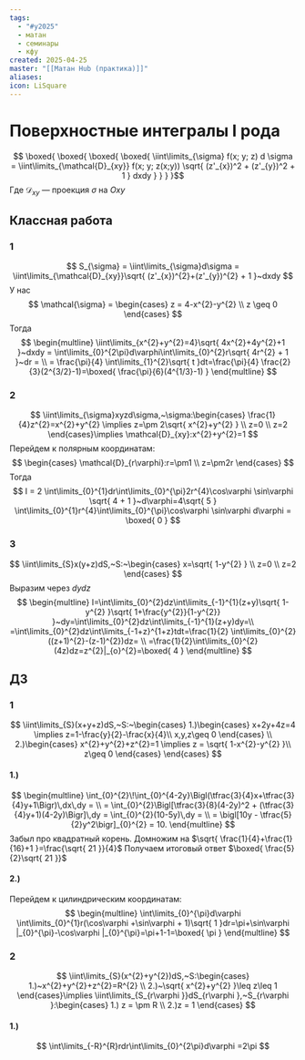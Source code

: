 ```yaml
---
tags:
  - "#y2025"
  - матан
  - семинары
  - кфу
created: 2025-04-25
master: "[[Матан Hub (практика)]]"
aliases: 
icon: LiSquare
---
```


# Поверхностные интегралы I рода
$$
\boxed{ \boxed{ \boxed{ \boxed{ \iint\limits_{\sigma} f(x; y; z) d \sigma = \iint\limits_{\mathcal{D}_{xy}} f(x; y; z(x;y)) \sqrt{ (z'_{x})^2 + (z'_{y})^2 + 1 } dxdy  }
 } } }$$
Где $\mathcal{D}_{xy}$ — проекция $\sigma$ на $Oxy$

## Классная работа
### 1
$$
S_{\sigma} = \iint\limits_{\sigma}d\sigma = \iint\limits_{\mathcal{D}_{xy}}\sqrt{ (z'_{x})^{2}+(z'_{y})^{2} + 1 }~dxdy
$$
У нас 
$$
\mathcal{\sigma} = \begin{cases}
z = 4-x^{2}-y^{2} \\
z \geq 0
\end{cases}
$$
Тогда
$$
\begin{multline}
\iint\limits_{x^{2}+y^{2}=4}\sqrt{ 4x^{2}+4y^{2}+1 }~dxdy = \int\limits_{0}^{2\pi}d\varphi\int\limits_{0}^{2}r\sqrt{ 4r^{2} + 1 }~dr = \\
= \frac{\pi}{4} \int\limits_{1}^{2}\sqrt{ t }dt=\frac{\pi}{4} \frac{2}{3}(2^{3/2}-1)=\boxed{ \frac{\pi}{6}(4^{1/3}-1) }
\end{multline}
$$

### 2
$$
\iint\limits_{\sigma}xyzd\sigma,~\sigma:\begin{cases}
\frac{1}{4}z^{2}=x^{2}+y^{2} \implies  z=\pm 2\sqrt{ x^{2}+y^{2} } \\
z=0 \\
z=2
\end{cases}\implies \mathcal{D}_{xy}:x^{2}+y^{2}=1
$$
Перейдем к полярным координатам:
$$
\begin{cases}
\mathcal{D}_{r\varphi}:r=\pm1 \\
z=\pm2r
\end{cases}
$$
Тогда 
$$
I = 2 \int\limits_{0}^{1}dr\int\limits_{0}^{\pi}2r^{4}\cos\varphi \sin\varphi \sqrt{ 4 + 1 }~d\varphi=4\sqrt{ 5 } \int\limits_{0}^{1}r^{4}\int\limits_{0}^{\pi}\cos\varphi \sin\varphi d\varphi = \boxed{ 0 }
$$

### 3
$$
\iint\limits_{S}x(y+z)dS,~S:~\begin{cases}
x=\sqrt{ 1-y^{2} } \\
z=0 \\
z=2
\end{cases}
$$
Выразим через $dydz$
$$
\begin{multline}
I=\int\limits_{0}^{2}dz\int\limits_{-1}^{1}(z+y)\sqrt{ 1-y^{2} }\sqrt{ 1+\frac{y^{2}}{1-y^{2}} }~dy=\int\limits_{0}^{2}dz\int\limits_{-1}^{1}(z+y)dy=\\
=\int\limits_{0}^{2}dz\int\limits_{-1+z}^{1+z}tdt=\frac{1}{2} \int\limits_{0}^{2}((z+1)^{2}-(z-1)^{2})dz= \\
=\frac{1}{2}\int\limits_{0}^{2}(4z)dz=z^{2}|_{o}^{2}=\boxed{ 4 }
\end{multline}
$$

## ДЗ
### 1
$$
\iint\limits_{S}(x+y+z)dS,~S:~\begin{cases}
1.)\begin{cases}
x+2y+4z=4 \implies z=1-\frac{y}{2}-\frac{x}{4}\\
x,y,z\geq 0
\end{cases} \\
2.)\begin{cases}
x^{2}+y^{2}+z^{2}=1 \implies z = \sqrt{ 1-x^{2}-y^{2} }\\
z\geq 0
\end{cases}
\end{cases}
$$

#### 1.)
$$
\begin{multline}
\int_{0}^{2}\!\int_{0}^{4-2y}\Bigl(\tfrac{3}{4}x+\tfrac{3}{4}y+1\Bigr)\,dx\,dy
= \\
= \int_{0}^{2}\Bigl[\tfrac{3}{8}(4-2y)^2 + (\tfrac{3}{4}y+1)(4-2y)\Bigr]\,dy
= \int_{0}^{2}(10-5y)\,dy
= \\
= \bigl[10y - \tfrac{5}{2}y^2\bigr]_{0}^{2}
= 10.
\end{multline}
$$
Забыл про квадратный корень. Домножим на $\sqrt{ \frac{1}{4}+\frac{1}{16}+1 }=\frac{\sqrt{ 21 }}{4}$
Получаем итоговый ответ $\boxed{ \frac{5}{2}\sqrt{ 21  }}$

#### 2.)
Перейдем к цилиндрическим координатам:
$$
\begin{multline}
\int\limits_{0}^{\pi}d\varphi \int\limits_{0}^{1}r(\cos\varphi +\sin\varphi + 1)\sqrt{ 1 }dr=\pi+\sin\varphi |_{0}^{\pi}-\cos\varphi |_{0}^{\pi}=\pi+1-1=\boxed{ \pi }
\end{multline}
$$

### 2
$$
\iint\limits_{S}(x^{2}+y^{2})dS,~S:\begin{cases}
1.)~x^{2}+y^{2}+z^{2}=R^{2} \\
2.)~\sqrt{ x^{2}+y^{2} }\leq z\leq 1
\end{cases}\implies \iint\limits_{S_{r\varphi }}dS_{r\varphi },~S_{r\varphi }:\begin{cases}  
1.) z = \pm R \\
2.)z = 1
\end{cases}
$$
#### 1.)
$$
\int\limits_{-R}^{R}rdr\int\limits_{0}^{2\pi}d\varphi =2\pi
$$